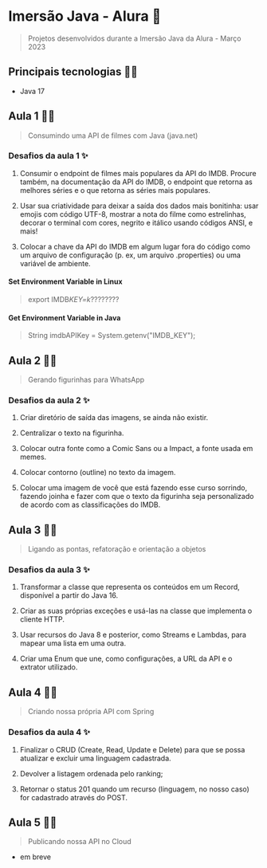 # Imersão Java - Alura 🚀

> Projetos desenvolvidos durante a Imersão Java da Alura - Março 2023

## Principais tecnologias 👩‍💻

- Java 17

## Aula 1 👨‍💻

> Consumindo uma API de filmes com Java (java.net)

### Desafios da aula 1 ✨

1. Consumir o endpoint de filmes mais populares da API do IMDB. Procure também, na documentação da API do IMDB, o endpoint que retorna as melhores séries e o que retorna as séries mais populares.

2. Usar sua criatividade para deixar a saída dos dados mais bonitinha: usar emojis com código UTF-8, mostrar a nota do filme como estrelinhas, decorar o terminal com cores, negrito e itálico usando códigos ANSI, e mais!

3. Colocar a chave da API do IMDB em algum lugar fora do código como um arquivo de configuração (p. ex, um arquivo .properties) ou uma variável de ambiente.

#### Set Environment Variable in Linux

> export IMDB*KEY=k*????????

#### Get Environment Variable in Java

> String imdbAPIKey = System.getenv("IMDB_KEY");

## Aula 2 👨‍💻

> Gerando figurinhas para WhatsApp

### Desafios da aula 2 ✨

1. Criar diretório de saída das imagens, se ainda não existir.

2. Centralizar o texto na figurinha.

3. Colocar outra fonte como a Comic Sans ou a Impact, a fonte usada em memes.

4. Colocar contorno (outline) no texto da imagem.

5. Colocar uma imagem de você que está fazendo esse curso sorrindo, fazendo joinha e fazer com que o texto da figurinha seja personalizado de acordo com as classificações do IMDB.

## Aula 3 👨‍💻

> Ligando as pontas, refatoração e orientação a objetos

### Desafios da aula 3 ✨

1. Transformar a classe que representa os conteúdos em um Record, disponível a partir do Java 16.

2. Criar as suas próprias exceções e usá-las na classe que implementa o cliente HTTP.

3. Usar recursos do Java 8 e posterior, como Streams e Lambdas, para mapear uma lista em uma outra.

4. Criar uma Enum que une, como configurações, a URL da API e o extrator utilizado.

## Aula 4 👨‍💻

> Criando nossa própria API com Spring

### Desafios da aula 4 ✨

1. Finalizar o CRUD (Create, Read, Update e Delete) para que se possa atualizar e excluir uma linguagem cadastrada.

2. Devolver a listagem ordenada pelo ranking;

3. Retornar o status 201 quando um recurso (linguagem, no nosso caso) for cadastrado através do POST.

## Aula 5 👨‍💻

> Publicando nossa API no Cloud

- em breve
